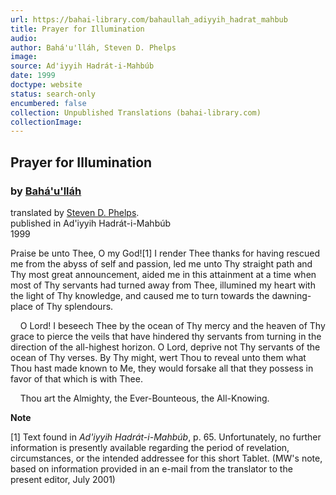 ```yaml
---
url: https://bahai-library.com/bahaullah_adiyyih_hadrat_mahbub
title: Prayer for Illumination
audio: 
author: Bahá'u'lláh, Steven D. Phelps
image: 
source: Ad'iyyih Hadrát-i-Mahbúb
date: 1999
doctype: website
status: search-only
encumbered: false
collection: Unpublished Translations (bahai-library.com)
collectionImage: 
---
```



## Prayer for Illumination

### by [Bahá'u'lláh](https://bahai-library.com/author/Bahá'u'lláh)

translated by [Steven D. Phelps](https://bahai-library.com/author/Steven%20D.%20Phelps).  
published in Ad'iyyih Hadrát-i-Mahbúb  
1999


Praise be unto Thee, O my God!\[1\] I render Thee thanks for having rescued me from the abyss of self and passion, led me unto Thy straight path and Thy most great announcement, aided me in this attainment at a time when most of Thy servants had turned away from Thee, illumined my heart with the light of Thy knowledge, and caused me to turn towards the dawning-place of Thy splendours.  
  
    O Lord! I beseech Thee by the ocean of Thy mercy and the heaven of Thy grace to pierce the veils that have hindered thy servants from turning in the direction of the all-highest horizon. O Lord, deprive not Thy servants of the ocean of Thy verses. By Thy might, wert Thou to reveal unto them what Thou hast made known to Me, they would forsake all that they possess in favor of that which is with Thee.  
  
    Thou art the Almighty, the Ever-Bounteous, the All-Knowing.  
  
**Note**

\[1\] Text found in _Ad'iyyih Hadrát-i-Mahbúb_, p. 65. Unfortunately, no further information is presently available regarding the period of revelation, circumstances, or the intended addressee for this short Tablet. (MW's note, based on information provided in an e-mail from the translator to the present editor, July 2001)